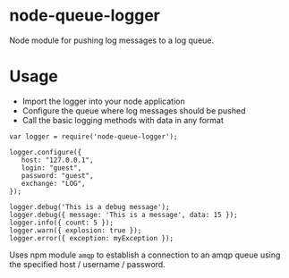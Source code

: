 # node-queue-logger
Node module for pushing log messages to a log queue.

# Usage
* Import the logger into your node application
* Configure the queue where log messages should be pushed
* Call the basic logging methods with data in any format
```
var logger = require('node-queue-logger');

logger.configure({
   host: "127.0.0.1",
   login: "guest",
   password: "guest",
   exchange: "LOG",
});

logger.debug('This is a debug message');
logger.debug({ message: 'This is a message', data: 15 });
logger.info({ count: 5 });
logger.warn({ explosion: true });
logger.error({ exception: myException });
```

Uses npm module `amqp` to establish a connection to an amqp queue using the specified host / username / password.

